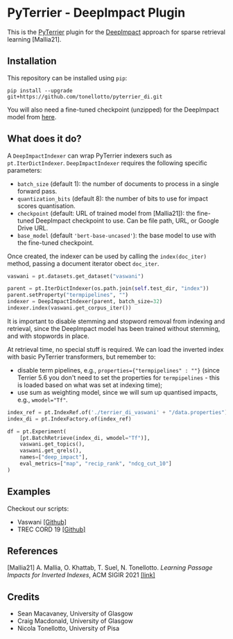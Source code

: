 # PyTerrier - DeepImpact Plugin

This is the [PyTerrier](https://github.com/terrier-org/pyterrier) plugin for the [DeepImpact](https://github.com/DI4IR/SIGIR2021) approach for sparse retrieval learning [Mallia21].

## Installation

This repository can be installed using `pip`:

```shell
pip install --upgrade git+https://github.com/tonellotto/pyterrier_di.git
```

You will also need a fine-tuned checkpoint (unzipped) for the DeepImpact model from [here](https://drive.google.com/file/d/17I2TWCB2hBSQ-E0Yt2sBEDH2z_rV0BN0/view?usp=sharing).

## What does it do?

A `DeepImpactIndexer` can wrap PyTerrier indexers such as `pt.IterDictIndexer`. `DeepImpactIndexer` requires the following specific parameters:

* `batch_size` (default 1): the number of documents to process in a single forward pass.
* `quantization_bits` (default 8): the number of bits to use for impact scores quantisation.
* `checkpoint` (default: URL of trained model from [Mallia21]): the fine-tuned DeepImpact checkpoint to use. Can be file path, URL, or Google Drive URL.
* `base_model` (default `'bert-base-uncased'`): the base model to use with the fine-tuned checkpoint.

Once created, the indexer can be used by calling the `index(doc_iter)` method, passing a document iterator obect `doc_iter`.

```python
vaswani = pt.datasets.get_dataset("vaswani")

parent = pt.IterDictIndexer(os.path.join(self.test_dir, "index"))
parent.setProperty("termpipelines", "")
indexer = DeepImpactIndexer(parent, batch_size=32)
indexer.index(vaswani.get_corpus_iter())
```

It is important to disable stemming and stopword removal from indexing and retrieval, since the DeepImpact model has been trained without stemming, and with stopwords in place.

At retrieval time, no special stuff is required. We can load the inverted index with basic PyTerrier transformers, but remember to:
* disable term pipelines, e.g., `properties={"termpipelines" : ""}` (since Terrier 5.6 you don't need to set the properties for `termpipelines` - this is loaded based on what was set at indexing time);
* use sum as weighting model, since we will sum up quantised impacts, e.g., `wmodel="Tf"`.

```python
index_ref = pt.IndexRef.of('./terrier_di_vaswani' + "/data.properties")
index_di = pt.IndexFactory.of(index_ref)

df = pt.Experiment(
    [pt.BatchRetrieve(index_di, wmodel="Tf")],
    vaswani.get_topics(),
    vaswani.get_qrels(),
    names=["deep_impact"],
    eval_metrics=["map", "recip_rank", "ndcg_cut_10"]
)
```

## Examples
Checkout our scripts:

* Vaswani [[Github]](https://github.com/tonellotto/pyterrier_di/blob/master/vaswani_example.py)
* TREC CORD 19 [[Github]](https://github.com/tonellotto/pyterrier_di/blob/master/cord19_example.py)

## References

[Mallia21] A. Mallia, O. Khattab, T. Suel, N. Tonellotto. *Learning Passage Impacts for Inverted Indexes*, ACM SIGIR 2021 [[link]](https://arxiv.org/abs/2104.12016)

## Credits

* Sean Macavaney, University of Glasgow
* Craig Macdonald, University of Glasgow
* Nicola Tonellotto, University of Pisa
